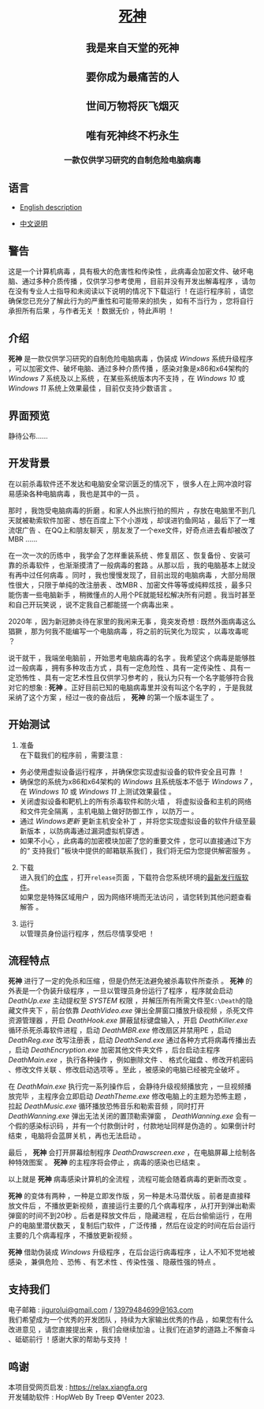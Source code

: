 <div align="center">
<!-- Title: -->
  <h1><a href="https://github.com/JiGuroLGC/Death/">死神</a></h1>
  <h2>我是来自天堂的死神</h2>
  <h2>要你成为最痛苦的人</h2>
  <h2>世间万物将灰飞烟灭</h2>
  <h2>唯有死神终不朽永生</h2>
<!-- Short description: -->
  <h3>一款仅供学习研究的自制危险电脑病毒</h3>
</div>

## 语言

* [English description](README.md)

* [中文说明](README.zh.md)

## 警告

这是一个计算机病毒 ，具有极大的危害性和传染性 ，此病毒会加密文件、破坏电脑、通过多种介质传播 ，仅供学习参考使用 ，目前并没有开发出解毒程序 ，请勿在没有专业人士指导和未阅读以下说明的情况下下载运行 ！在运行程序前 ，请您确保您已充分了解此行为的严重性和可能带来的损失 ，如有不当行为 ，您将自行承担所有后果 ，与作者无关 ！数据无价 ，特此声明 ！

## 介绍

 **死神** 是一款仅供学习研究的自制危险电脑病毒 ，伪装成 *Windows* 系统升级程序 ，可以加密文件、破坏电脑、通过多种介质传播 ，感染对象是x86和x64架构的 *Windows 7* 系统及以上系统 ，在某些系统版本内不支持 ，在 *Windows 10* 或 *Windows 11* 系统上效果最佳 ，目前仅支持少数语言 。

## 界面预览

静待公布......

## 开发背景

在以前杀毒软件还不发达和电脑安全常识匮乏的情况下 ，很多人在上网冲浪时容易感染各种电脑病毒 ，我也是其中的一员 。

那时 ，我饱受电脑病毒的折磨 。和家人外出旅行拍的照片 ，存放在电脑里不到几天就被勒索软件加密 、想在百度上下个小游戏 ，却误进钓鱼网站 ，最后下了一堆流氓广告 、在QQ上和朋友聊天 ，朋友发了一个exe文件，好奇点进去看却被改了MBR ……

在一次一次的历练中 ，我学会了怎样重装系统 、修复扇区 、恢复备份 、安装可靠的杀毒软件 ，也渐渐摸清了一般病毒的套路 。从那以后 ，我的电脑基本上就没有再中过任何病毒 。同时 ，我也慢慢发现了，目前出现的电脑病毒 ，大部分局限性很大 ，只限于单纯的改注册表 、改MBR 、加密文件等等或纯粹炫技 ，最多只能伤害一些电脑新手 ，稍微懂点的人用个PE就能轻松解决所有问题 。我当时甚至和自己开玩笑说 ，说不定我自己都能搓一个病毒出来 。

2020年 ，因为新冠肺炎待在家里的我闲来无事 ，竟突发奇想 : 既然外面病毒这么猖獗 ，那为何我不能编写一个电脑病毒 ，将之前的玩笑化为现实 ，以毒攻毒呢 ？

说干就干 ，我端坐电脑前 ，开始思考电脑病毒的名字 。我希望这个病毒是能够胜过一般病毒 ，拥有多种攻击方式 ，具有一定危险性 、具有一定传染性 、具有一定恐怖性 、具有一定艺术性且仅供学习参考的 ，我认为只有一个名字能够符合我对它的想象 : **死神** 。正好目前已知的电脑病毒里并没有叫这个名字的 ，于是我就采纳了这个方案 ，经过一夜的奋战后 ， **死神** 的第一个版本诞生了 。

## 开始测试

1. 准备  
在下载我们的程序前 ，需要注意 :
  * 务必使用虚拟设备运行程序 ，并确保您实现虚拟设备的软件安全且可靠 ！
  * 确保您的系统为x86和x64架构的 *Windows* 且系统版本不低于 *Windows 7*  ，在 *Windows 10* 或 *Windows 11* 上测试效果最佳 。
  * 关闭虚拟设备和靶机上的所有杀毒软件和防火墙 ， 将虚拟设备和主机的网络和文件完全隔离 ，主机电脑上做好防御工作 ，以防万一 。
  * 通过 *Windows更新* 更新主机安全补丁 ，并将您实现虚拟设备的软件升级至最新版本 ，以防病毒通过漏洞虚拟机穿透 。
  * 如果不小心 ，此病毒的加密模块加密了您的重要文件 ，您可以直接通过下方的“ 支持我们 ”板块中提供的邮箱联系我们 ，我们将无偿为您提供解密服务 。

2. 下载  
进入我们的[仓库](https://github.com/JiGuroLGC/Death) ，打开`release`页面 ，下载符合您系统环境的[最新发行版软件](https://github.com/JiGuroLGC/Death/releases)。   
如果您是特殊区域用户 ，因为网络环境而无法访问 ，请您转到其他问题查看解答 。

3. 运行  
以管理员身份运行程序 ，然后尽情享受吧 ！

## 流程特点

**死神** 进行了一定的免杀和压缩 ，但是仍然无法避免被杀毒软件所查杀 。 **死神** 的外表是一个伪装升级程序 ，一旦以管理员身份运行了程序 ，程序就会启动 *DeathUp.exe* 主动提权至 *SYSTEM* 权限 ，并解压所有所需文件至`C:\Death`的隐藏文件夹下 ，前台依靠 *DeathVideo.exe* 弹出全屏窗口播放升级视频 ，杀死文件资源管理器 ，开启 *DeathHook.exe* 屏蔽鼠标键盘输入 ，开启 *DeathKiller.exe* 循环杀死杀毒软件进程 ，启动 *DeathMBR.exe* 修改扇区并禁用PE ，启动 *DeathReg.exe* 改写注册表 ，启动 *DeathSend.exe* 通过各种方式将病毒传播出去 ，启动 *DeathEncryption.exe* 加密其他文件夹文件 ，后台启动主程序 *DeathMain.exe* ，执行各种操作 ，例如删除文件 、 格式化磁盘 、修改开机密码 、修改文件关联 、修改启动选项等 。至此 ，被感染的电脑已经被完全破坏 。

在 *DeathMain.exe* 执行完一系列操作后 ，会静待升级视频播放完 ，一旦视频播放完毕 ，主程序会立即启动 *DeathTheme.exe* 修改电脑上的主题为恐怖主题 ，拉起 *DeathMusic.exe* 循环播放恐怖音乐和勒索音频 ，同时打开 *DeathWanning.exe* 弹出无法关闭的置顶勒索弹窗 ， *DeathWanning.exe* 会有一个假的感染标识码 ，并有一个付款倒计时 ，付款地址同样是伪造的 。如果倒计时结束 ，电脑将会蓝屏关机 ，再也无法启动 。

最后 ， **死神** 会打开屏幕绘制程序 *DeathDrawscreen.exe* ，在电脑屏幕上绘制各种特效图案 。 **死神** 的主程序将会停止 ，病毒的感染也已结束 。

以上就是 **死神** 病毒感染计算机的全流程 ，流程可能会随着病毒的更新而改变 。

**死神** 的变体有两种 ，一种是立即发作版 ，另一种是木马潜伏版 。前者是直接释放文件后 ，不播放更新视频 ，直接运行主要的几个病毒程序 ，从打开到弹出勒索弹窗的时间不到20秒 。后者是释放文件后 ，隐藏进程 ，在后台偷偷运行 ，在用户的电脑里潜伏数天 ，复制后门软件 ，广泛传播 ，然后在设定的时间在后台运行主要的几个病毒程序 ，不播放更新视频 。

**死神** 借助伪装成 *Windows* 升级程序 ，在后台运行病毒程序 ，让人不知不觉地被感染 ，兼俱危险 、恐怖 、有艺术性 、传染性强 、隐蔽性强的特点 。

## 支持我们

电子邮箱 : jigurolui@gmail.com / 13979484699@163.com  
我们希望成为一个优秀的开发团队 ，持续为大家输出优秀的作品 ，如果您有什么改进意见 ，请您直接提出来 ，我们会继续加油 。让我们在追梦的道路上不懈奋斗 、砥砺前行 ！感谢大家的帮助与支持 ！

## 鸣谢

本项目受网页启发 : https://relax.xiangfa.org  
开发辅助软件 : HopWeb By Treep  ©Venter 2023.
